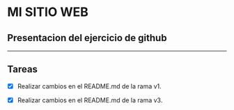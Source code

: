 # MI SITIO WEB
Presentacion del ejercicio de github
---

---
## Tareas

- [x] Realizar cambios en el README.md de la rama v1.
- [x] Realizar cambios en el README.md de la rama v3.













